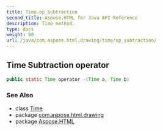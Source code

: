 ```yaml
---
title: Time.op_Subtraction
second_title: Aspose.HTML for Java API Reference
description: Time method. 
type: docs
weight: 80
url: /java/com.aspose.html.drawing/time/op_subtraction/
---
```

## Time Subtraction operator

```java
public static Time operator -(Time a, Time b)
```

### See Also

* class [Time](../)
* package [com.aspose.html.drawing](../../time/)
* package [Aspose.HTML](../../../)
